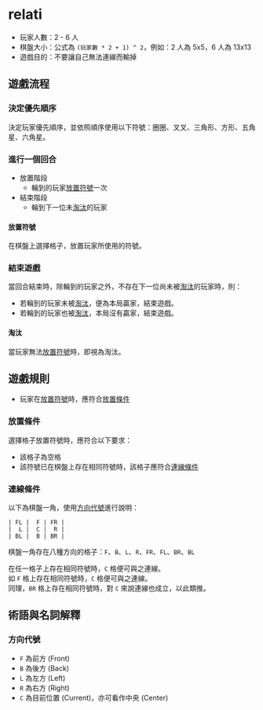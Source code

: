 # relati

- 玩家人數：2 - 6 人
- 棋盤大小：公式為 `(玩家數 * 2 + 1) ^ 2`，例如：2 人為 5x5，6 人為 13x13
- 遊戲目的：不要讓自己無法連線而輸掉

## 遊戲流程

### 決定優先順序

決定玩家優先順序，並依照順序使用以下符號：圈圈、叉叉、三角形、方形、五角星、六角星。

### 進行一個回合

- 放置階段
  - 輪到的玩家[放置符號](#放置符號)一次
- 結束階段
  - 輪到下一位未[淘汰](#淘汰)的玩家

#### 放置符號

在棋盤上選擇格子，放置玩家所使用的符號。

### 結束遊戲

當回合結束時，除輪到的玩家之外，不存在下一位尚未被[淘汰](#淘汰)的玩家時，則：

- 若輪到的玩家未被[淘汰](#淘汰)，便為本局贏家，結束遊戲。
- 若輪到的玩家也被[淘汰](#淘汰)，本局沒有贏家，結束遊戲。

#### 淘汰

當玩家無法[放置符號](#放置符號)時，即視為淘汰。

## 遊戲規則

- 玩家在[放置符號](#放置符號)時，應符合[放置條件](#放置條件)

### 放置條件

選擇格子放置符號時，應符合以下要求：

- 該格子為空格
- 該符號已在棋盤上存在相同符號時，該格子應符合[連線條件](#連線條件)

### 連線條件

以下為棋盤一角，使用[方向代號](#方向代號)進行說明：

```
| FL |  F | FR |
|  L |  C |  R |
| BL |  B | BR |
```

棋盤一角存在八種方向的格子：`F`、`B`、`L`、`R`、`FR`、`FL`、`BR`、`BL`

在任一格子上存在相同符號時，`C` 格便可與之連線。  
如 `F` 格上存在相同符號時，`C` 格便可與之連線。  
同理，`BR` 格上存在相同符號時，對 `C` 來說連線也成立，以此類推。

## 術語與名詞解釋

### 方向代號

- `F` 為前方 (Front)
- `B` 為後方 (Back)
- `L` 為左方 (Left)
- `R` 為右方 (Right)
- `C` 為目前位置 (Current)，亦可看作中央 (Center)
